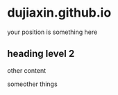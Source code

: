 # dujiaxin.github.io

your position is something here

## heading level 2

other content

someother things
